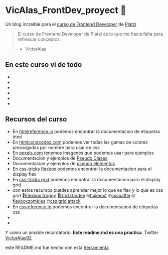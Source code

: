 # VicAlas_FrontDev_proyect 💚
Un blog increíble para el [curso de Frontend Developer](https://platzi.com/cursos/frontend-developer/) de [Platzi](https://platzi.com/Platzi)
> El curso de Frontend Developer de Platzi es lo que me hacía falta para refrescar conceptos
> - VictorAlas

## En este curso ví de todo
* 
* 
* 
* 
* 
* 

## Recursos del curso 
* En [htmlreference.io](https://htmlreference.io/) podemos encontrar la documentacion de etiquetas html
* En [htmlcolorcodes.com](https://htmlcolorcodes.com/es/) podemos ver todas las gamas de colores precargadas por nombre para usar en css
* En [pexels.com](https://www.pexels.com/) tenemos imagenes que podemos usar para ejemplos
* Documentacion y ejemplos de [Pseudo Clases](https://css-tricks.com/pseudo-class-selectors/)
* Documentacion y ejemplos de [pseudo elementos](https://developer.mozilla.org/en-US/docs/Web/CSS/Pseudo-elements)
* En [css-tricks flexbox](https://css-tricks.com/snippets/css/a-guide-to-flexbox/) podemos encontrar la documentacion para el display flex
*  En [css-tricks grid](https://css-tricks.com/snippets/css/complete-guide-grid/) podemos encontrar la documentacion para el display grid
* con estos recursos puedes aprender mejor lo que es flex y lo que es css grid 
🐸[Flexbox froggy](https://flexboxfroggy.com/#es) 
🌾[Grid Garden](https://cssgridgarden.com)
🤓[flukeout](https://flukeout.github.io/)
🤓[cssbattle](https://cssbattle.dev/)
🤓[flexboxzombies](https://mastery.games/flexboxzombies/)
🤓[css grid attack](https://codingfantasy.com/games/css-grid-attack)
* En [cssreference.io](https://cssreference.io/) podemos encontrar la documentacion de etiquetas css
* 
* 


Y como un amable recordatorio: **Este readme.md es una practica**.
Twitter [VictorAlas92](https://twitter.com/VictorAlas92)

este README.md fue hecho con esta [herramienta](https://pandao.github.io/editor.md/en.html)